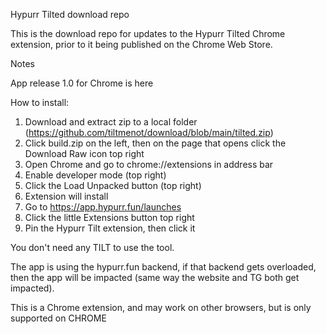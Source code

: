 Hypurr Tilted download repo

This is the download repo for updates to the Hypurr Tilted Chrome extension, prior to it being published on the Chrome Web Store.

Notes

App release 1.0 for Chrome is here

How to install:

1. Download and extract zip to a local folder (https://github.com/tiltmenot/download/blob/main/tilted.zip)
2. Click build.zip on the left, then on the page that opens click the Download Raw icon top right
3. Open Chrome and go to chrome://extensions in address bar
4. Enable developer mode (top right)
5. Click the Load Unpacked button (top right)
6. Extension will install
7. Go to https://app.hypurr.fun/launches
8. Click the little Extensions button top right
9. Pin the Hypurr Tilt extension, then click it

You don't need any TILT to use the tool.

The app is using the hypurr.fun backend, if that backend gets overloaded, then the app will be impacted (same way the website and TG both get impacted).

This is a Chrome extension, and may work on other browsers, but is only supported on CHROME
